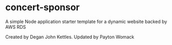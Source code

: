 # concert-sponsor
A simple Node application starter template for a dynamic website backed by AWS RDS

Created by Degan John Kettles.
Updated by Payton Womack
